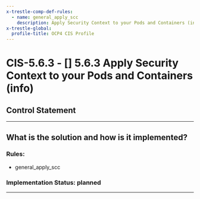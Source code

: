 ```yaml
---
x-trestle-comp-def-rules:
  - name: general_apply_scc
    description: Apply Security Context to your Pods and Containers (info)
x-trestle-global:
  profile-title: OCP4 CIS Profile
---
```


# CIS-5.6.3 - \[\] 5.6.3 Apply Security Context to your Pods and Containers (info)

## Control Statement

______________________________________________________________________

## What is the solution and how is it implemented?

<!-- For implementation status enter one of: implemented, partial, planned, alternative, not-applicable -->

<!-- Note that the list of rules under ### Rules: is read-only and changes will not be captured after assembly to JSON -->

<!-- Enter possible prose for implementation response at the control level here, after this comment -->

### Rules:

  - general_apply_scc

### Implementation Status: planned

______________________________________________________________________
